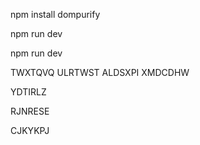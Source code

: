  <!-- installed sanatizer -->
 npm install dompurify
 
 <!-- run server -->
 npm run dev

npm run dev
<!-- coupons validos -->
TWXTQVQ
ULRTWST
ALDSXPI
XMDCDHW
<!-- coupon fora de prazo -->
YDTIRLZ
<!-- coupons ainda nao validos -->
RJNRESE
<!-- coupons esgotados -->
CJKYKPJ

